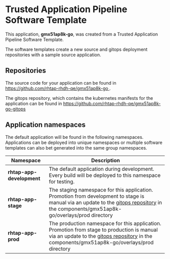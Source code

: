 # Trusted Application Pipeline Software Template

This application, **gmx51ap8k-go**, was created from a Trusted Application Pipeline Software Template.

The software templates create a new source and gitops deployment repositories with a sample source application. 

## Repositories

The source code for your application can be found in [https://github.com/rhtap-rhdh-qe/gmx51ap8k-go ](https://github.com/rhtap-rhdh-qe/gmx51ap8k-go ).
 
The gitops repository, which contains the kubernetes manifests for the application can be found in 
[https://github.com/rhtap-rhdh-qe/gmx51ap8k-go-gitops ](https://github.com/rhtap-rhdh-qe/gmx51ap8k-go-gitops ) 

## Application namespaces 

The default application will be found in the following namespaces. Applications can be deployed into unique namespaces or multiple software templates can also bet generated into the same group namespaces.  

|  Namespace   |  Description   |  
| -------- | -------- |   
| **rhtap-app-development** | The default application during development. Every build will be deployed to this namespace for testing. | 
| **rhtap-app-stage** | The staging namespace for this application. Promotion from development to stage is manual via an update to the [gitops repository](https://github.com/rhtap-rhdh-qe/gmx51ap8k-go-gitops ) in the components/gmx51ap8k-go/overlays/prod directory |  
| **rhtap-app-prod** | The production namespace for this application. Promotion from stage to production is manual via an update to the [gitops repository](https://github.com/rhtap-rhdh-qe/gmx51ap8k-go-gitops ) in the components/gmx51ap8k-go/overlays/prod directory | 